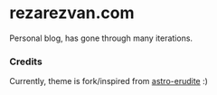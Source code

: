 # rezarezvan.com

Personal blog, has gone through many iterations.

### Credits
Currently, theme is fork/inspired from [astro-erudite](https://github.com/jktrn/astro-erudite) :)
